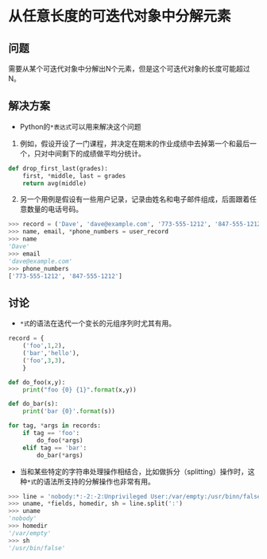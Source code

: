 # 从任意长度的可迭代对象中分解元素
## 问题
需要从某个可迭代对象中分解出N个元素，但是这个可迭代对象的长度可能超过N。

## 解决方案
* Python的``*表达式``可以用来解决这个问题
1. 例如，假设开设了一门课程，并决定在期末的作业成绩中去掉第一个和最后一个，只对中间剩下的成绩做平均分统计。
```python
def drop_first_last(grades):
    first, *middle, last = grades
    return avg(middle)
```
2. 另一个用例是假设有一些用户记录，记录由姓名和电子邮件组成，后面跟着任意数量的电话号码。
```python
>>> record = ('Dave', 'dave@example.com', '773-555-1212', '847-555-1212')
>>> name, email, *phone_numbers = user_record
>>> name
'Dave'
>>> email
'dave@example.com'
>>> phone_numbers
['773-555-1212', '847-555-1212']
```
## 讨论
* ``*式``的语法在迭代一个变长的元组序列时尤其有用。
```python
record = {
    ('foo',1,2),
    ('bar','hello'),
    ('foo',3,3),
    }

def do_foo(x,y):
    print("foo {0} {1}".format(x,y))

def do_bar(s):
    print('bar {0}'.format(s))

for tag, *args in records:
    if tag == 'foo':
        do_foo(*args)
    elif tag == 'bar':
        do_bar(*args)
```
* 当和某些特定的字符串处理操作相结合，比如做拆分（splitting）操作时，这种``*式``的语法所支持的分解操作也非常有用。
```python
>>> line = 'nobody:*:-2:-2:Unprivileged User:/var/empty:/usr/binn/false'
>>> uname, *fields, homedir, sh = line.split(':')
>>> uname
'nobody'
>>> homedir
'/var/empty'
>>> sh
'/usr/bin/false'
```

